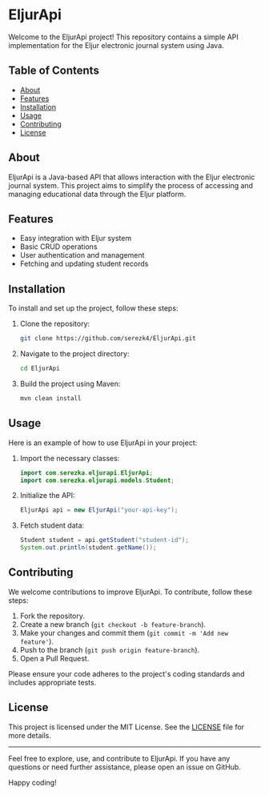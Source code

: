 # EljurApi

Welcome to the EljurApi project! This repository contains a simple API implementation for the Eljur electronic journal system using Java.

## Table of Contents
- [About](#about)
- [Features](#features)
- [Installation](#installation)
- [Usage](#usage)
- [Contributing](#contributing)
- [License](#license)

## About
EljurApi is a Java-based API that allows interaction with the Eljur electronic journal system. This project aims to simplify the process of accessing and managing educational data through the Eljur platform.

## Features
- Easy integration with Eljur system
- Basic CRUD operations
- User authentication and management
- Fetching and updating student records

## Installation
To install and set up the project, follow these steps:

1. Clone the repository:
    ```sh
    git clone https://github.com/serezk4/EljurApi.git
    ```
2. Navigate to the project directory:
    ```sh
    cd EljurApi
    ```
3. Build the project using Maven:
    ```sh
    mvn clean install
    ```

## Usage
Here is an example of how to use EljurApi in your project:

1. Import the necessary classes:
    ```java
    import com.serezka.eljurapi.EljurApi;
    import com.serezka.eljurapi.models.Student;
    ```

2. Initialize the API:
    ```java
    EljurApi api = new EljurApi("your-api-key");
    ```

3. Fetch student data:
    ```java
    Student student = api.getStudent("student-id");
    System.out.println(student.getName());
    ```

## Contributing
We welcome contributions to improve EljurApi. To contribute, follow these steps:

1. Fork the repository.
2. Create a new branch (`git checkout -b feature-branch`).
3. Make your changes and commit them (`git commit -m 'Add new feature'`).
4. Push to the branch (`git push origin feature-branch`).
5. Open a Pull Request.

Please ensure your code adheres to the project's coding standards and includes appropriate tests.

## License
This project is licensed under the MIT License. See the [LICENSE](LICENSE) file for more details.

---

Feel free to explore, use, and contribute to EljurApi. If you have any questions or need further assistance, please open an issue on GitHub.

Happy coding!
